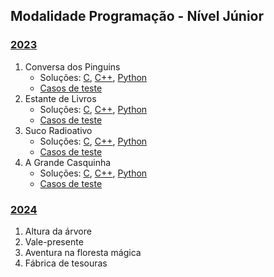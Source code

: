 ## Modalidade Programação - Nível Júnior

### [2023](provas/ProvaOBI2023_cfpj.pdf)

1. Conversa dos Pinguins
    - Soluções: [C](solutions/CF_JR_2023_F1_Conversa_dos_Pinguins.c), [C++](solutions/CF_JR_2023_F1_Conversa_dos_Pinguins.cpp), [Python](solutions/CF_JR_2023_F1_Conversa_dos_Pinguins.py)
    - [Casos de teste](test_set/2023cfpj_pinguins.zip)
2. Estante de Livros
    - Soluções: [C](solutions/CF_JR_2023_F1_Estante_de_Livros.c), [C++](solutions/CF_JR_2023_F1_Estante_de_Livros.cpp), [Python](solutions/CF_JR_2023_F1_Estante_de_Livros.py)
    - [Casos de teste](test_set/2023cfpj_estante.zip)
3. Suco Radioativo
    - Soluções: [C](solutions/CF_JR_2023_F1_Suco.c), [C++](solutions/CF_JR_2023_F1_Suco.cpp), [Python](solutions/CF_JR_2023_F1_Suco.py)
    - [Casos de teste](test_set/2023cfpj_suco.zip)
4. A Grande Casquinha
    - Soluções: [C](solutions/CF_JR_2023_F1_Casquinha.c), [C++](solutions/CF_JR_2023_F1_Casquinha.cpp), [Python](solutions/CF_JR_2023_F1_Casquinha.py)
    - [Casos de teste](test_set/2023cfpj_casquinha.zip)

### [2024](provas/ProvaOBI2024_cfpj.pdf)

1. Altura da árvore
2. Vale-presente
3. Aventura na floresta mágica
4. Fábrica de tesouras
